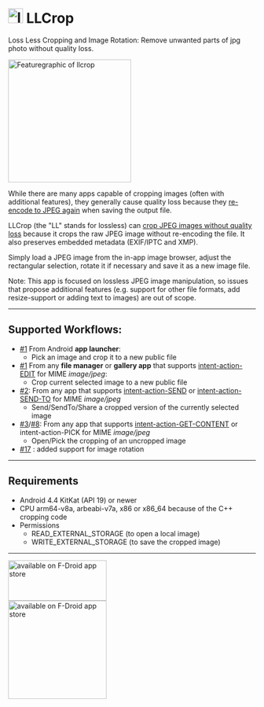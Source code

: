 # <img src="https://raw.githubusercontent.com/k3b/LosslessJpgCrop/master/app/src/main/res/mipmap-xxhdpi/ll_crop.png" alt="llcrop logo" height="30"/> LLCrop
Loss Less Cropping and Image Rotation: Remove unwanted parts of jpg photo without quality loss.

<img src="https://raw.githubusercontent.com/k3b/LosslessJpgCrop/master/fastlane/metadata/android/en-US/images/featureGraphic.png" alt="Featuregraphic of llcrop" height="250" />

While there are many apps capable of cropping images (often with additional features), 
they generally cause quality loss because they 
[re-encode to JPEG again](https://en.wikipedia.org/wiki/Lossy_compression) when saving the output file.

LLCrop (the "LL" stands for lossless) can [crop JPEG images without quality loss](https://en.wikipedia.org/wiki/Lossy_compression#JPEG) 
because it crops the raw JPEG image without re-encoding the file. It also preserves embedded metadata (EXIF/IPTC and XMP).

Simply load a JPEG image from the in-app image browser, adjust the rectangular selection, rotate it if necessary and save it as a new image file.

Note: This app is focused on lossless JPEG image manipulation, so issues that propose additional 
features (e.g. support for other file formats, add resize-support or adding text to images) are out of scope.

---

## Supported Workflows:

* [#1](https://github.com/k3b/LosslessJpgCrop/issues/1) From Android **app launcher**:
    * Pick an image and crop it to a new public file
* [#1](https://github.com/k3b/LosslessJpgCrop/issues/1) From any **file manager** or **gallery app** that supports [intent-action-EDIT](https://developer.android.com/reference/android/content/Intent#ACTION_EDIT) for MIME *image/jpeg*:
	* Crop current selected image to a new public file
* [#2](https://github.com/k3b/LosslessJpgCrop/issues/2): From any app that supports [intent-action-SEND](https://developer.android.com/reference/android/content/Intent#ACTION_SEND) or [intent-action-SEND-TO](https://developer.android.com/reference/android/content/Intent#ACTION_SENDTO) for MIME *image/jpeg*
	* Send/SendTo/Share a cropped version of the currently selected image 
* [#3](https://github.com/k3b/LosslessJpgCrop/issues/3)/[#8](https://github.com/k3b/LosslessJpgCrop/issues/8): From any app that supports [intent-action-GET-CONTENT](https://developer.android.com/reference/android/content/Intent#ACTION_GET_CONTENT) or intent-action-PICK for MIME *image/jpeg*
	* Open/Pick the cropping of an uncropped image
* [#17](https://github.com/k3b/LosslessJpgCrop/issues/17) : added support for image rotation
---

## Requirements

* Android 4.4 KitKat (API 19) or newer
* CPU arm64-v8a, arbeabi-v7a, x86 or x86_64 because of the C++ cropping code
* Permissions
  * READ_EXTERNAL_STORAGE (to open a local image)
  * WRITE_EXTERNAL_STORAGE (to save the cropped image)

---

[<img src="https://github.com/k3b/APhotoManager/wiki/fdroid.png" alt="available on F-Droid app store" height="82" width="200">](https://f-droid.org/packages/de.k3b.android.lossless_jpg_crop)<br/>
[<img src="https://github.com/k3b/LosslessJpgCrop/raw/master/app/src/debug/res/drawable/qr_code_url_llcrop_fdroid.png" alt="available on F-Droid app store" height="200" width="200">](https://f-droid.org/packages/de.k3b.android.lossless_jpg_crop)
